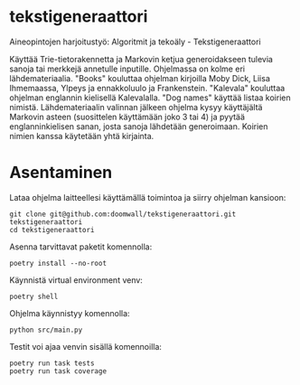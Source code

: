 # tekstigeneraattori
Aineopintojen harjoitustyö: Algoritmit ja tekoäly - Tekstigeneraattori

Käyttää Trie-tietorakennetta ja Markovin ketjua generoidakseen tulevia sanoja tai merkkejä annetulle inputille. Ohjelmassa on kolme eri lähdemateriaalia. "Books" kouluttaa ohjelman kirjoilla Moby Dick, Liisa Ihmemaassa, Ylpeys ja ennakkoluulo ja Frankenstein. "Kalevala" kouluttaa ohjelman englannin kielisellä Kalevalalla. "Dog names" käyttää listaa koirien nimistä. Lähdemateriaalin valinnan jälkeen ohjelma kysyy käyttäjältä Markovin asteen (suosittelen käyttämään joko 3 tai 4) ja pyytää englanninkielisen sanan, josta sanoja lähdetään generoimaan. Koirien nimien kanssa käytetään yhtä kirjainta. 

# Asentaminen

Lataa ohjelma laitteellesi käyttämällä toimintoa ja siirry ohjelman kansioon: 
```
git clone git@github.com:doomwall/tekstigeneraattori.git tekstigeneraattori
cd tekstigeneraattori
```

Asenna tarvittavat paketit komennolla: 
```
poetry install --no-root
```

Käynnistä virtual environment venv:
```
poetry shell
```

Ohjelma käynnistyy komennolla:
```
python src/main.py
```

Testit voi ajaa venvin sisällä komennoilla:
```
poetry run task tests
poetry run task coverage
```
